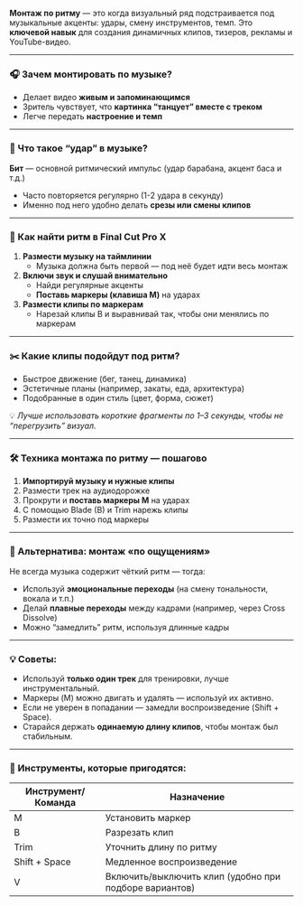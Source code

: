 **Монтаж по ритму** — это когда визуальный ряд подстраивается под музыкальные акценты: удары, смену инструментов, темп. Это **ключевой навык** для создания динамичных клипов, тизеров, рекламы и YouTube-видео.

---

### **🎧 Зачем монтировать по музыке?**

- Делает видео **живым и запоминающимся**
- Зритель чувствует, что **картинка “танцует” вместе с треком**
- Легче передать **настроение и темп**

---

### **🧠 Что такое “удар” в музыке?**

**Бит** — основной ритмический импульс (удар барабана, акцент баса и т.д.)

- Часто повторяется регулярно (1-2 удара в секунду)
- Именно под него удобно делать **срезы или смены клипов**

---

### **🎵 Как найти ритм в Final Cut Pro X**

1. **Размести музыку на таймлинии**
    - Музыка должна быть первой — под неё будет идти весь монтаж
2. **Включи звук и слушай внимательно**
    - Найди регулярные акценты
    - **Поставь маркеры (клавиша M)** на ударах
3. **Размести клипы по маркерам**
    - Нарезай клипы B и выравнивай так, чтобы они менялись по маркерам

---

### **✂️ Какие клипы подойдут под ритм?**

- Быстрое движение (бег, танец, динамика)
- Эстетичные планы (например, закаты, еда, архитектура)
- Подобранные в один стиль (цвет, форма, сюжет)

💡 *Лучше использовать короткие фрагменты по 1–3 секунды, чтобы не “перегрузить” визуал.*

---

### **🛠 Техника монтажа по ритму — пошагово**

1. **Импортируй музыку и нужные клипы**
2. Размести трек на аудиодорожке
3. Прокрути и **поставь маркеры M** на ударах
4. С помощью Blade (B) и Trim нарежь клипы
5. Размести их точно под маркеры

---

### **🔁 Альтернатива: монтаж «по ощущениям»**

Не всегда музыка содержит чёткий ритм — тогда:

- Используй **эмоциональные переходы** (на смену тональности, вокала и т.п.)
- Делай **плавные переходы** между кадрами (например, через Cross Dissolve)
- Можно “замедлить” ритм, используя длинные кадры

---

### **💡 Советы:**

- Используй **только один трек** для тренировки, лучше инструментальный.
- Маркеры (M) можно двигать и удалять — используй их активно.
- Если не уверен в попадании — замедли воспроизведение (Shift + Space).
- Старайся держать **одинаемую длину клипов**, чтобы монтаж был стабильным.

---

### **📌 Инструменты, которые пригодятся:**

| **Инструмент/Команда** | **Назначение** |
| --- | --- |
| M | Установить маркер |
| B | Разрезать клип |
| Trim | Уточнить длину по ритму |
| Shift + Space | Медленное воспроизведение |
| V | Включить/выключить клип (удобно при подборе вариантов) |
